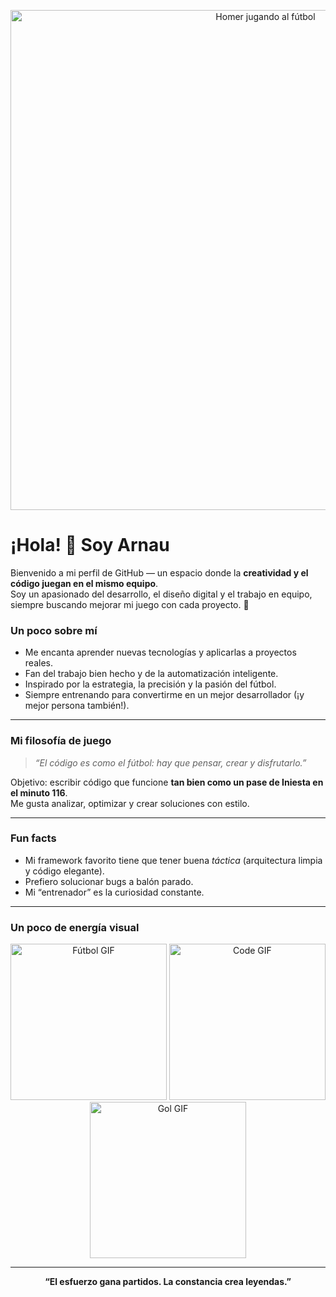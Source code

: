 <p align="center">
  <img src="https://blogger.googleusercontent.com/img/b/R29vZ2xl/AVvXsEgs9PLw23nG9HMxz6-fdvbpTbo0e7fvzfXCSZGgQUjenotcIS2q0mb1JsXfehXfwpuA4qsqeSMHOuzCKnZkqVxVg1Oilm3UgoXKnayrWGdTm7ttv2LddDgTpQdtrMzgVA2DEmJBp9N6HX6L/s1600/Soccer+Homer.gif" width="800" alt="Homer jugando al fútbol" />
</p>

# ¡Hola! 👋 Soy Arnau 

Bienvenido a mi perfil de GitHub — un espacio donde la **creatividad y el código juegan en el mismo equipo**.  
Soy un apasionado del desarrollo, el diseño digital y el trabajo en equipo, siempre buscando mejorar mi juego con cada proyecto. 🚀



### Un poco sobre mí

-  Me encanta aprender nuevas tecnologías y aplicarlas a proyectos reales.  
-  Fan del trabajo bien hecho y de la automatización inteligente.  
-  Inspirado por la estrategia, la precisión y la pasión del fútbol.  
-  Siempre entrenando para convertirme en un mejor desarrollador (¡y mejor persona también!).

---

### Mi filosofía de juego

> *“El código es como el fútbol: hay que pensar, crear y disfrutarlo.”*

 Objetivo: escribir código que funcione **tan bien como un pase de Iniesta en el minuto 116**.  
 Me gusta analizar, optimizar y crear soluciones con estilo.  

---

### Fun facts
-  Mi framework favorito tiene que tener buena *táctica* (arquitectura limpia y código elegante).  
-  Prefiero solucionar bugs a balón parado.  
-  Mi “entrenador” es la curiosidad constante.  

---

### Un poco de energía visual

<p align="center">
  <img src="https://media.giphy.com/media/xT9IgG50Fb7Mi0prBC/giphy.gif" width="250" alt="Fútbol GIF" />
  <img src="https://media.giphy.com/media/26xBukhU9m3xYF5Xi/giphy.gif" width="250" alt="Code GIF" />
  <img src="https://media.giphy.com/media/l1J9EdzfOSgfyueLm/giphy.gif" width="250" alt="Gol GIF" />
</p>

---

<p align="center">
  <b> “El esfuerzo gana partidos. La constancia crea leyendas.” </b>
</p>

